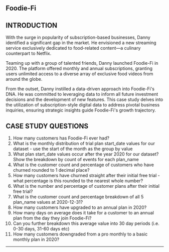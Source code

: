 ## Foodie-Fi
## INTRODUCTION
With the surge in popularity of subscription-based businesses, Danny identified a significant gap in the market. He envisioned a new streaming service exclusively dedicated to food-related content—a culinary counterpart to Netflix.

Teaming up with a group of talented friends, Danny launched Foodie-Fi in 2020. The platform offered monthly and annual subscriptions, granting users unlimited access to a diverse array of exclusive food videos from around the globe.

From the outset, Danny instilled a data-driven approach into Foodie-Fi's DNA. He was committed to leveraging data to inform all future investment decisions and the development of new features. This case study delves into the utilization of subscription-style digital data to address pivotal business inquiries, ensuring strategic insights guide Foodie-Fi's growth trajectory.

## CASE STUDY QUESTIONS
1. How many customers has Foodie-Fi ever had?
2. What is the monthly distribution of trial plan start_date values for our dataset - use the start of the month as the group by value
3. What plan start_date values occur after the year 2020 for our dataset? Show the breakdown by count of events for each plan_name
4. What is the customer count and percentage of customers who have churned rounded to 1 decimal place?
5. How many customers have churned straight after their initial free trial - what percentage is this rounded to the nearest whole number?
6. What is the number and percentage of customer plans after their initial free trial?
7. What is the customer count and percentage breakdown of all 5 plan_name values at 2020-12-31?
8. How many customers have upgraded to an annual plan in 2020?
9. How many days on average does it take for a customer to an annual plan from the day they join Foodie-Fi?
10. Can you further breakdown this average value into 30 day periods (i.e. 0-30 days, 31-60 days etc)
11. How many customers downgraded from a pro monthly to a basic monthly plan in 2020?

***
